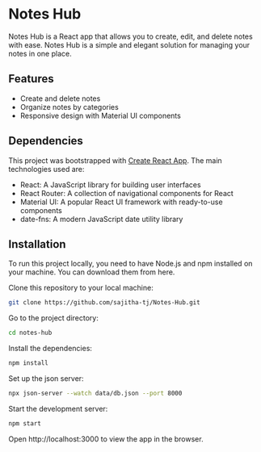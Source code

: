 # Notes Hub

Notes Hub is a React app that allows you to create, edit, and delete notes with ease. Notes Hub is a simple and elegant solution for managing your notes in one place.

## Features

- Create and delete notes
- Organize notes by categories
- Responsive design with Material UI components

## Dependencies

This project was bootstrapped with [Create React App](https://github.com/facebook/create-react-app/blob/main/README.md). The main technologies used are:

- React: A JavaScript library for building user interfaces
- React Router: A collection of navigational components for React
- Material UI: A popular React UI framework with ready-to-use components
- date-fns: A modern JavaScript date utility library

## Installation

To run this project locally, you need to have Node.js and npm installed on your machine. You can download them from here.

Clone this repository to your local machine:

```bash
git clone https://github.com/sajitha-tj/Notes-Hub.git
```

Go to the project directory:

```bash
cd notes-hub
```

Install the dependencies:

```bash
npm install
```

Set up the json server:

```bash
npx json-server --watch data/db.json --port 8000
```

Start the development server:

```bash
npm start
```

Open http://localhost:3000 to view the app in the browser.

